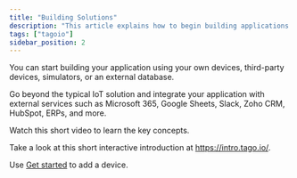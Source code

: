 ```yaml
---
title: "Building Solutions"
description: "This article explains how to begin building applications on TagoIO using your own or third-party devices, simulators, or external databases, and how to integrate with external services; it also includes an introductory video and links to getting-started resources."
tags: ["tagoio"]
sidebar_position: 2
---
```

You can start building your application using your own devices, third-party devices, simulators, or an external database.

Go beyond the typical IoT solution and integrate your application with external services such as Microsoft 365, Google Sheets, Slack, Zoho CRM, HubSpot, ERPs, and more.

Watch this short video to learn the key concepts.

<YouTube videoId="UDt-iwoEiRA" title="Integrating IoT and services using Tago.io" />


Take a look at this short interactive introduction at https://intro.tago.io/.

Use [Get started](../getting-started/index) to add a device.